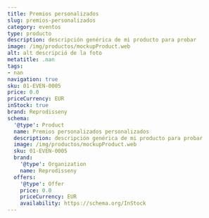 ```yaml
---
title: Premios personalizados
slug: premios-personalizados
category: eventos
type: producto
description: descripción genérica de mi producto para probar
image: /img/productos/mockupProduct.web
alt: alt descripció de la foto
metatitle: .nan
tags:
- nan
navigation: true
sku: 01-EVEN-0005
price: 0.0
priceCurrency: EUR
inStock: true
brand: Reprodisseny
schema:
  '@type': Product
  name: Premios personalizados personalizados
  description: descripción genérica de mi producto para probar
  image: /img/productos/mockupProduct.web
  sku: 01-EVEN-0005
  brand:
    '@type': Organization
    name: Reprodisseny
  offers:
    '@type': Offer
    price: 0.0
    priceCurrency: EUR
    availability: https://schema.org/InStock
---
```

